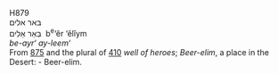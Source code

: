 <body>
  <p>H879<br>  בּאר אלים  <br> בְּאֵר אֵלִים  ‎  b<sup>e</sup>‘êr ‘êlı̂ym  <br><i>be-ayr‘</i> <i>ay-leem‘ </i><br>From <a href="h0875.htm">875</a> and the plural of <a href="h0410.htm">410</a>  <i>well</i> <i>of</i> <i>heroes</i>; <i>Beer-elim</i>, a place in the Desert: - Beer-elim.<br></p>
 </body>